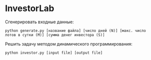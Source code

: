# InvestorLab

Сгенерировать входные данные:

```python generate.py [название файла] [число дней (N)] [макс. число лотов в сутки (M)] [сумма денег инвестора (S)]```

Решить задачу методом динамического программирования:

```python investor.py [input file] [output file]```
